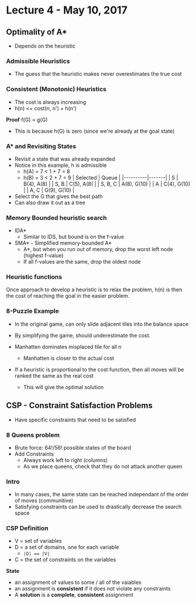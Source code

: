 # Lecture 4 - May 10, 2017

## Optimality of A\*
- Depends on the heuristic

### Admissible Heuristics
- The guess that the heuristic makes never overestimates the true cost

### Consistent (Monotonic) Heuristics
- The cost is always increasing
- h(n) <= cost(n, n') + h(n')

**Proof**
f(G) = g(G)
- This is because h(G) is zero (since we're already at the goal state)

### A\* and Revisiting States
- Revisit a state that was already expanded
- Notice in this example, h is admissible
  - h(A) = 7 < 1 + 7 = 8
  - h(B) = 3 < 2 + 7 = 9
| Selected | Queue |
|----------|-------|
| S | B(4), A(8) |
| S, B | C(5), A(8( |
| S, B, C | A(8), G(10) |
| A | C(4), G(10) |
| A, C | G(9), G(10) |
- Select the G that gives the best path
- Can also draw it out as a tree

### Memory Bounded heuristic search
- IDA\*
  - Similar to IDS, but bound is on the f-value
- SMA\* - Simplified memory-bounded A\*
  - A\*, but when you run out of memory, drop the worst left node (highest f-value)
  - If all f-values are the same, drop the oldest node

### Heuristic functions
Once approach to develop a heuristic is to relax the problem, h(n) is then the cost of reaching the goal in the easier problem.

### 8-Puzzle Example
- In the original game, can only slide adjacent tiles into the balance space
- By simplifying the game, should underestimate the cost.

- Manhatten dominates misplaced tile for all n
  - Manhatten is closer to the actual cost

- If a heuristic is proportional to the cost function, then all moves will be ranked the same as the real cost
  - This will give the optimal solution

## CSP - Constraint Satisfaction Problems
- Have specific constraints that need to be satisfied

### 8 Queens problem
- Brute force: 64!/56! possible states of the board
- Add Constraints
  - Always work left to right (columns)
  - As we place queens, check that they do not attack another queen

### Intro
- In many cases, the same state can be reached independant of the order of moves (communitive)
- Satisfying constraints can be used to drastically decrease the search space

### CSP Definition
- V = set of variables
- D = a set of domains, one for each variable
  - `|D| == |V|`
- C = the set of constraints on the variables

**State**
- an assignment of values to some / all of the vaiables
- an assignment is **consistent** if it does not violate any constraints
- A **solution** is a **complete**, **consistent** assignment

